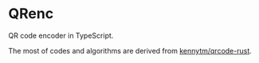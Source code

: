 # QRenc

QR code encoder in TypeScript.

The most of codes and algorithms are derived from [kennytm/qrcode-rust](https://github.com/kennytm/qrcode-rust).
